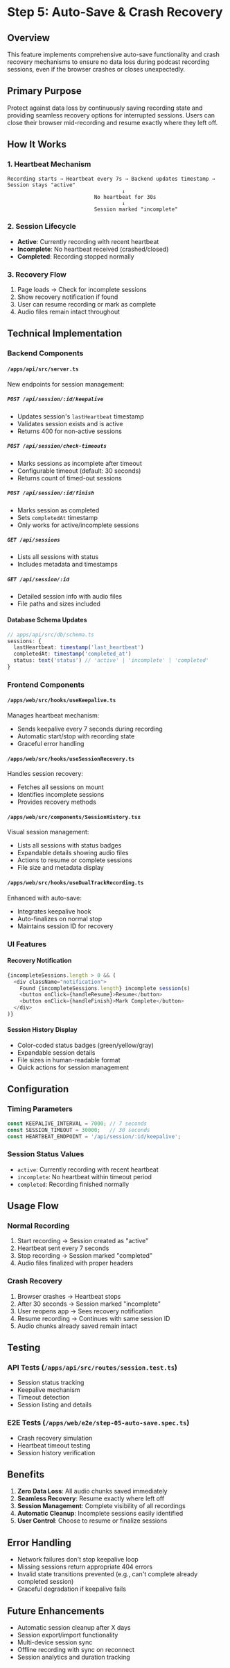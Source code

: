 # Step 5: Auto-Save & Crash Recovery

## Overview
This feature implements comprehensive auto-save functionality and crash recovery mechanisms to ensure no data loss during podcast recording sessions, even if the browser crashes or closes unexpectedly.

## Primary Purpose
Protect against data loss by continuously saving recording state and providing seamless recovery options for interrupted sessions. Users can close their browser mid-recording and resume exactly where they left off.

## How It Works

### 1. Heartbeat Mechanism
```
Recording starts → Heartbeat every 7s → Backend updates timestamp → Session stays "active"
                                     ↓
                            No heartbeat for 30s
                                     ↓
                            Session marked "incomplete"
```

### 2. Session Lifecycle
- **Active**: Currently recording with recent heartbeat
- **Incomplete**: No heartbeat received (crashed/closed)
- **Completed**: Recording stopped normally

### 3. Recovery Flow
1. Page loads → Check for incomplete sessions
2. Show recovery notification if found
3. User can resume recording or mark as complete
4. Audio files remain intact throughout

## Technical Implementation

### Backend Components

#### `/apps/api/src/server.ts`
New endpoints for session management:

##### `POST /api/session/:id/keepalive`
- Updates session's `lastHeartbeat` timestamp
- Validates session exists and is active
- Returns 400 for non-active sessions

##### `POST /api/session/check-timeouts`
- Marks sessions as incomplete after timeout
- Configurable timeout (default: 30 seconds)
- Returns count of timed-out sessions

##### `POST /api/session/:id/finish`
- Marks session as completed
- Sets `completedAt` timestamp
- Only works for active/incomplete sessions

##### `GET /api/sessions`
- Lists all sessions with status
- Includes metadata and timestamps

##### `GET /api/session/:id`
- Detailed session info with audio files
- File paths and sizes included

#### Database Schema Updates
```typescript
// apps/api/src/db/schema.ts
sessions: {
  lastHeartbeat: timestamp('last_heartbeat')
  completedAt: timestamp('completed_at')
  status: text('status') // 'active' | 'incomplete' | 'completed'
}
```

### Frontend Components

#### `/apps/web/src/hooks/useKeepalive.ts`
Manages heartbeat mechanism:
- Sends keepalive every 7 seconds during recording
- Automatic start/stop with recording state
- Graceful error handling

#### `/apps/web/src/hooks/useSessionRecovery.ts`
Handles session recovery:
- Fetches all sessions on mount
- Identifies incomplete sessions
- Provides recovery methods

#### `/apps/web/src/components/SessionHistory.tsx`
Visual session management:
- Lists all sessions with status badges
- Expandable details showing audio files
- Actions to resume or complete sessions
- File size and metadata display

#### `/apps/web/src/hooks/useDualTrackRecording.ts`
Enhanced with auto-save:
- Integrates keepalive hook
- Auto-finalizes on normal stop
- Maintains session ID for recovery

### UI Features

#### Recovery Notification
```typescript
{incompleteSessions.length > 0 && (
  <div className="notification">
    Found {incompleteSessions.length} incomplete session(s)
    <button onClick={handleResume}>Resume</button>
    <button onClick={handleFinish}>Mark Complete</button>
  </div>
)}
```

#### Session History Display
- Color-coded status badges (green/yellow/gray)
- Expandable session details
- File sizes in human-readable format
- Quick actions for session management

## Configuration

### Timing Parameters
```javascript
const KEEPALIVE_INTERVAL = 7000; // 7 seconds
const SESSION_TIMEOUT = 30000;   // 30 seconds
const HEARTBEAT_ENDPOINT = '/api/session/:id/keepalive';
```

### Session Status Values
- `active`: Currently recording with recent heartbeat
- `incomplete`: No heartbeat within timeout period
- `completed`: Recording finished normally

## Usage Flow

### Normal Recording
1. Start recording → Session created as "active"
2. Heartbeat sent every 7 seconds
3. Stop recording → Session marked "completed"
4. Audio files finalized with proper headers

### Crash Recovery
1. Browser crashes → Heartbeat stops
2. After 30 seconds → Session marked "incomplete"
3. User reopens app → Sees recovery notification
4. Resume recording → Continues with same session ID
5. Audio chunks already saved remain intact

## Testing

### API Tests (`/apps/api/src/routes/session.test.ts`)
- Session status tracking
- Keepalive mechanism
- Timeout detection
- Session listing and details

### E2E Tests (`/apps/web/e2e/step-05-auto-save.spec.ts`)
- Crash recovery simulation
- Heartbeat timeout testing
- Session history verification

## Benefits

1. **Zero Data Loss**: All audio chunks saved immediately
2. **Seamless Recovery**: Resume exactly where left off
3. **Session Management**: Complete visibility of all recordings
4. **Automatic Cleanup**: Incomplete sessions easily identified
5. **User Control**: Choose to resume or finalize sessions

## Error Handling

- Network failures don't stop keepalive loop
- Missing sessions return appropriate 404 errors
- Invalid state transitions prevented (e.g., can't complete already completed session)
- Graceful degradation if keepalive fails

## Future Enhancements

- Automatic session cleanup after X days
- Session export/import functionality
- Multi-device session sync
- Offline recording with sync on reconnect
- Session analytics and duration tracking